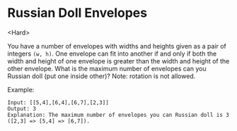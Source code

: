 # Russian Doll Envelopes

\<Hard>

You have a number of envelopes with widths and heights given as a pair of
integers `(w, h)`. One envelope can fit into another if and only if both the
width and height of one envelope is greater than the width and height of the
other envelope. What is the maximum number of envelopes can you Russian doll
(put one inside other)? Note: rotation is not allowed.

Example:

```
Input: [[5,4],[6,4],[6,7],[2,3]]
Output: 3
Explanation: The maximum number of envelopes you can Russian doll is 3 ([2,3] => [5,4] => [6,7]).
```
